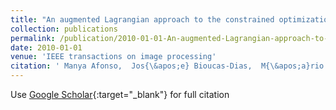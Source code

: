 ```yaml
---
title: "An augmented Lagrangian approach to the constrained optimization formulation of imaging inverse problems"
collection: publications
permalink: /publication/2010-01-01-An-augmented-Lagrangian-approach-to-the-constrained-optimization-formulation-of-imaging-inverse-problems
date: 2010-01-01
venue: 'IEEE transactions on image processing'
citation: ' Manya Afonso,  Jos{\&apos;e} Bioucas-Dias,  M{\&apos;a}rio Figueiredo, &quot;An augmented Lagrangian approach to the constrained optimization formulation of imaging inverse problems.&quot; IEEE transactions on image processing, 2010.'
---
```

Use [Google Scholar](https://scholar.google.com/scholar?q=An+augmented+Lagrangian+approach+to+the+constrained+optimization+formulation+of+imaging+inverse+problems){:target="_blank"} for full citation
